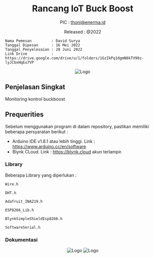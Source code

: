<!-- Template v1.0 -->

<span align = "center">
  
# Rancang IoT Buck Boost
  
PIC : thoni@enerma.id

Released : @2022

</span>
<!-- Project Properties -->

```
Nama Pemesan         : David Surya
Tanggal Dipesan      : 16 Mei 2022
Tanggal Penyelesaian : 28 Juni 2022
Link Drive           : https://drive.google.com/drive/u/1/folders/1GzIkPq1dgmN8kTV90z-lyJCbxHqEu7VP
```

<!-- Gambar Project -->
<span align = "center">
   
![Logo](https://cdn.discordapp.com/attachments/955766105551548449/992240503837966386/IMG20220626154152.jpg)

</span>
<!-- Deskripsi Singkat -->

## Penjelasan Singkat

Monitoring kontrol buckboost

## Prequerities

Sebelum menggunakan program di dalam repository, pastikan memiliki beberapa persyaratan berikut :
- Arduino IDE v1.8.1 atau lebih tinggi. Link : https://www.arduino.cc/en/software
- Blynk CLoud. Link : https://blynk.cloud akun terlampir. 

### Library
Beberapa Library yang diperlukan :

```
Wire.h
```

```
DHT.h
```

```
Adafruit_INA219.h
```

```
ESP8266_Lib.h
```

```
BlynkSimpleShieldEsp8266.h
```

```
SoftwareSerial.h
```
<!-- Dokumentasi Singkat -->
### Dokumentasi

<span align="center">
  
![Logo](https://github.com/thonilux/buckboost/blob/main/img/IMG20220626154202.jpg)
![Logo](https://github.com/thonilux/buckboost/blob/main/img/IMG20220628162034.jpg)

</span>
